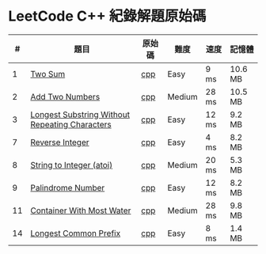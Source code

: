 # LeetCode C++ 紀錄解題原始碼
| # | 題目 | 原始碼 | 難度 | 速度 | 記憶體 |  
|---| ----- | ----- | ----- | ----- |  ----- | 
1 | [Two Sum](https://leetcode.com/problems/two-sum/) | [cpp](Cpp/1.%20Two%20Sum.cpp)|Easy| 9 ms | 10.6 MB |
2 | [Add Two Numbers](https://leetcode.com/problems/add-two-numbers/) | [cpp](Cpp/2.%Add%Two%Numbers.cpp)|Medium| 28 ms | 10.5 MB |
3 | [Longest Substring Without Repeating Characters](https://leetcode.com/problems/longest-substring-without-repeating-characters/) | [cpp](Cpp/3.%Longest%Substring%Without%Repeating%Characters.cpp)|Easy| 12 ms | 9.2 MB |
7 | [Reverse Integer](https://leetcode.com/problems/reverse-integer/) | [cpp](Cpp/7.%Reverse%Integer.cpp)|Easy| 4 ms | 8.2 MB |
8 | [String to Integer (atoi)](https://leetcode.com/problems/string-to-integer-atoi/) | [cpp](Cpp/8.%String%to%Integer%(atoi).cpp)|Medium| 20 ms | 5.3 MB |
9 | [Palindrome Number](https://leetcode.com/problems/palindrome-number/) | [cpp](Cpp/9.%Palindrome%Number.cpp)|Easy| 12 ms | 8.2 MB |
11 | [Container With Most Water](https://leetcode.com/problems/container-with-most-water/) | [cpp](Cpp/11.%Container%With%Most%Water.cpp)|Medium| 28 ms | 9.8 MB |
14 | [Longest Common Prefix](https://leetcode.com/problems/longest-common-prefix/) | [cpp](Cpp/14.%Longest%Common%Prefix.cpp)|Easy| 8 ms | 1.4 MB |

